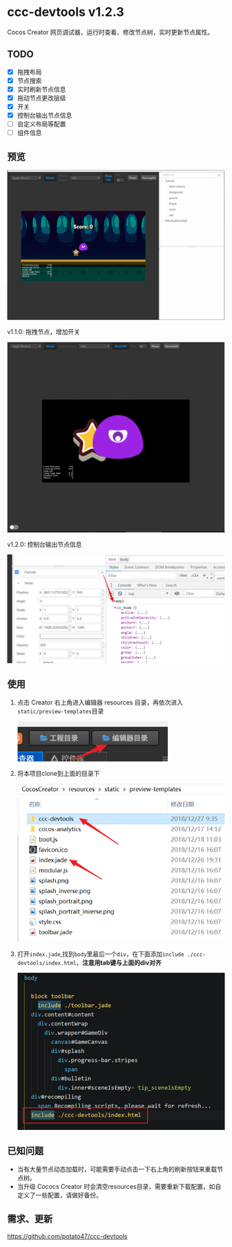 # ccc-devtools v1.2.3
Cocos Creator 网页调试器，运行时查看、修改节点树，实时更新节点属性。

## TODO

- [x] 拖拽布局
- [x] 节点搜索
- [x] 实时刷新节点信息
- [x] 拖动节点更改层级
- [x] 开关
- [x] 控制台输出节点信息
- [ ] 自定义布局等配置
- [ ] 组件信息

## 预览

![preview](./screenshots/preview.gif)

v1.1.0: 拖拽节点，增加开关

![t5](./screenshots/t4.gif)

v1.2.0: 控制台输出节点信息

![t6](./screenshots/t5.png)

## 使用

1. 点击 Creator 右上角进入编辑器 resources 目录，再依次进入`static/preview-templates`目录

   ![t1](./screenshots/t1.png)

2. 将本项目clone到上面的目录下

   ![t2](./screenshots/t2.png)

3. 打开`index.jade`,找到`body`里最后一个`div`，在下面添加`include ./ccc-devtools/index.html`，**注意用tab键与上面的div对齐**

   ![t3](./screenshots/t3.png)


## 已知问题

- 当有大量节点动态加载时，可能需要手动点击一下右上角的刷新按钮来重载节点树。
- 当升级 Cococs Creator 时会清空resources目录，需要重新下载配置，如自定义了一些配置，请做好备份。

## 需求、更新

https://github.com/potato47/ccc-devtools
